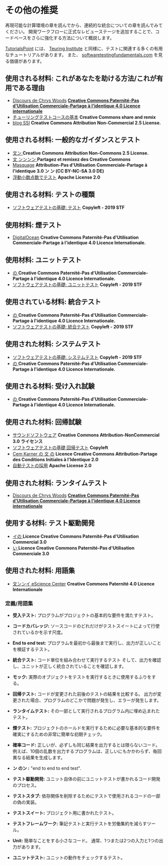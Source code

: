 # その他の推奨

再現可能な計算環境の章を読んでから、連続的な統合についての章を読んでみてください。 開発ワークフローに正式なレビューステージを追加することで、コードベースをさらに強化する方法について概説します。

[TutorialsPoint](https://www.tutorialspoint.com/software_testing/) には、 [Teuring Institute](https://alan-turing-institute.github.io/rsd-engineeringcourse/ch03tests/01testingbasics.html) と同様に、テストに関連する多くの有用なチュートリアルがあります。 また、 [softwaretestingfundamentals.com](http://softwaretestingfundamentals.com) を見る価値があります。

## 使用される材料: これがあなたを助ける方法/これが有用である理由

- [Discours de Chrys Woods](https://drive.google.com/file/d/1CBTAhCVixccui1DjeUT13qh6ga5SDXjl/view) [**Creative Commons Paternité-Pas d'Utilisation Commerciale-Partage à l'identique 4.0 Licence internationale**](https://chryswoods.com/main/copyright.html)
- [チューリングテストコースの基本](https://alan-turing-institute.github.io/rsd-engineeringcourse/ch03tests/01testingbasics.html) **Creative Commons share and remix**
- [blog SSI](https://www.software.ac.uk/resources/guides/testing-your-software?_ga=2.39233514.830272891.1552653652-1336468516.1531506806) **Creative Commons Attribution Non-Commercial 2.5 License.**

## 使用される材料: 一般的なガイダンスとテスト

- [文ン<unk> <unk> <unk> <unk> <unk> <unk> <unk> <unk> <unk> <unk> <unk> <unk> <unk> <unk> <unk> <unk> <unk> <unk> <unk> <unk>](https://www.software.ac.uk/resources/guides/testing-your-software?_ga=2.39233514.830272891.1552653652-1336468516.1531506806) **Creative Commons Attribution Non-Commons 2.5 License.**
- [文<unk> ンンンン<unk> <unk> <unk> <unk> <unk> <unk> <unk> <unk> <unk> <unk>](https://alan-turing-institute.github.io/rsd-engineeringcourse/ch03tests/03pytest.html) **Partagez et remixez des Creative Commons**
- [Masquage](https://www.vogella.com/tutorials/Mockito/article.html) **Attribution-Pas d'Utilisation Commerciale-Partage à l'identique 3.0 ン<unk> ン<unk> (CC BY-NC-SA 3.0 DE)**
- [浮動小数点数でテスト](https://github.com/softwaresaved/automated_testing/blob/master/README.md) **Apache License 2.0**

## 使用される材料: テストの種類

- [ソフトウェアテストの基礎: テスト](http://softwaretestingfundamentals.com/software-testing-levels/) **Copyleft - 2019 STF**

## 使用材料: 煙テスト

- [DigitalOcean](https://www.digitalocean.com/community/tutorials/an-introduction-to-continuous-integration-delivery-and-deployment) **Creative Commons Paternité-Pas d'Utilisation Commerciale-Partage à l'identique 4.0 Licence Internationale.**

## 使用材料: ユニットテスト

- [<unk> <unk> <unk> <unk> <unk> の<unk> <unk>](https://www.digitalocean.com/community/tutorials/an-introduction-to-continuous-integration-delivery-and-deployment) **Creative Commons Paternité-Pas d'Utilisation Commerciale-Partage à l'identique 4.0 Licence Internationale.**
- [ソフトウェアテストの基礎: ユニットテスト](http://softwaretestingfundamentals.com/unit-testing/) **Copyleft - 2019 STF**

## 使用されている材料: 統合テスト

- [<unk> <unk> <unk> <unk> <unk> の<unk> <unk>](https://www.digitalocean.com/community/tutorials/an-introduction-to-continuous-integration-delivery-and-deployment) **Creative Commons Paternité-Pas d'Utilisation Commerciale-Partage à l'identique 4.0 Licence Internationale.**
- [ソフトウェアテストの基礎: 統合テスト](http://softwaretestingfundamentals.com/integration-testing/) **Copyleft - 2019 STF**

## 使用された材料: システムテスト

- [ソフトウェアテストの基礎: システムテスト](http://softwaretestingfundamentals.com/system-testing/) **Copyleft - 2019 STF**
- [<unk> <unk> <unk> <unk> <unk> の<unk> <unk>](https://www.digitalocean.com/community/tutorials/an-introduction-to-continuous-integration-delivery-and-deployment) **Creative Commons Paternité-Pas d'Utilisation Commerciale-Partage à l'identique 4.0 Licence Internationale.**

## 使用される材料: 受け入れ試験
- [<unk> <unk> <unk> <unk> <unk> の<unk> <unk>](https://www.digitalocean.com/community/tutorials/an-introduction-to-continuous-integration-delivery-and-deployment) **Creative Commons Paternité-Pas d'Utilisation Commerciale-Partage à l'identique 4.0 Licence Internationale.**

## 使用された材料: 回帰試験

- [サウンドソフトウェア](http://soundsoftware.ac.uk/unit-testing-why-bother/) **Creative Commons Attribution-NonCommercial 3.0 ライセンス**
- [ソフトウェアテストの基礎 回帰テスト](http://softwaretestingfundamentals.com/regression-testing/) **Copyleft**
- [Cem Karner の<unk> 文<unk> <unk> <unk> <unk> <unk> の<unk>](http://www.testingeducation.org/k04/RegressionExamples.htm) **Licence Creative Commons Attribution-Partage des Conditions Initiales à l'Identique 2.0**
- [自動テストの採用](https://github.com/softwaresaved/automated_testing/blob/master/README.md) **Apache License 2.0**

## 使用された材料: ランタイムテスト

- [Discours de Chrys Woods](https://drive.google.com/file/d/1CBTAhCVixccui1DjeUT13qh6ga5SDXjl/view) [**Creative Commons Paternité-Pas d'Utilisation Commerciale-Partage à l'identique 4.0 Licence internationale**](https://chryswoods.com/main/copyright.html)

## 使用する材料: テスト駆動開発

- [<unk> <unk> <unk> <unk> <unk> <unk> イの<unk> <unk>](https://software.ac.uk/resources/guides/testing-your-software) **Licence Creative Commons Paternité-Pas d'Utilisation Commercial 3.0**
- [<unk> <unk> い<unk> <unk> <unk>](http://soundsoftware.ac.uk/unit-testing-why-bother/) **Licence Creative Commons Paternité-Pas d'Utilisation Commerciale 3.0**

## 使用された材料: 用語集

- [文ンンイ<unk> eScience Center](https://guide.esciencecenter.nl/#/best_practices/testing) **Creative Commons Paternité 4.0 Licence Internationale**

### 定義/用語集

- **受入テスト:** プログラムがプロジェクトの基本的な要件を満たすテスト。

- **コードカバレッジ:** ソースコードのどれだけがテストスイートによって行使されているかを示す尺度。

- **End to end test:** プログラムを最初から最後まで実行し、出力が正しいことを検証するテスト。

- **統合テスト:** コード単位を組み合わせて実行するテスト そして、出力を確認し、ユニットが正しく統合されていることを確認します。

- **モック:** 実際のオブジェクトをテストを実行するときに使用するふりをする。

- **回帰テスト:** コードが変更された前後のテストの結果を比較する。 出力が変更された場合、プログラムのどこかで問題が発生し、エラーが発生します。

- **ランタイムテスト:** その一部として実行されるプログラム内に埋め込まれたテスト。

- **煙テスト:** プロジェクトのホールドを実行するために必要な基本的な要件を確実にするための非常に簡単な初期チェック。

- **確率コード:** 正しいが、必ずしも同じ結果を出力するとは限らないコード。 例えば、10個の乱数を出力するプログラムは、正しいにもかかわらず、毎回異なる結果を生成します。

- **<unk> <unk> <unk> ン<unk> <unk> <unk> <unk> <unk> のン<unk> :** "end to end to end test".

- **テスト駆動開発:** ユニット自体の前にユニットテストが書かれるコード開発のプロセス。

- **テストスタブ:** 依存関係を削除するためにテストで使用されるコードの一部の偽の実装。

- **テストスイート:** プロジェクト用に書かれたテスト。

- **テストフレームワーク:** 筆記テストと実行テストを労働集約を減らすツール。

- **Unit:** 簡単なことをする小さなコード。 通常、1つまたは2つの入力と1つの出力があります。

- **ユニットテスト:** ユニットの動作をチェックするテスト。
